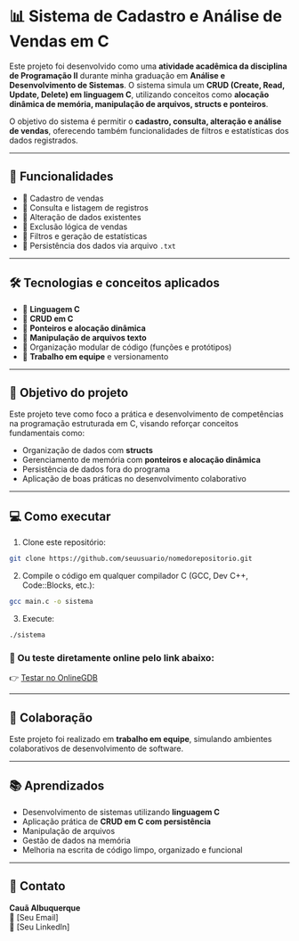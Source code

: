 
# 📊 Sistema de Cadastro e Análise de Vendas em C

Este projeto foi desenvolvido como uma **atividade acadêmica da disciplina de Programação II** durante minha graduação em **Análise e Desenvolvimento de Sistemas**. O sistema simula um **CRUD (Create, Read, Update, Delete) em linguagem C**, utilizando conceitos como **alocação dinâmica de memória, manipulação de arquivos, structs e ponteiros**.

O objetivo do sistema é permitir o **cadastro, consulta, alteração e análise de vendas**, oferecendo também funcionalidades de filtros e estatísticas dos dados registrados.

---

## 🚀 Funcionalidades

- 🔸 Cadastro de vendas
- 🔸 Consulta e listagem de registros
- 🔸 Alteração de dados existentes
- 🔸 Exclusão lógica de vendas
- 🔸 Filtros e geração de estatísticas
- 🔸 Persistência dos dados via arquivo `.txt`

---

## 🛠️ Tecnologias e conceitos aplicados

- 🔹 **Linguagem C**
- 🔹 **CRUD em C**
- 🔹 **Ponteiros e alocação dinâmica**
- 🔹 **Manipulação de arquivos texto**
- 🔹 Organização modular de código (funções e protótipos)
- 🔹 **Trabalho em equipe** e versionamento

---

## 🎯 Objetivo do projeto

Este projeto teve como foco a prática e desenvolvimento de competências na programação estruturada em C, visando reforçar conceitos fundamentais como:

- Organização de dados com **structs**
- Gerenciamento de memória com **ponteiros e alocação dinâmica**
- Persistência de dados fora do programa
- Aplicação de boas práticas no desenvolvimento colaborativo

---

## 💻 Como executar

1. Clone este repositório:
```bash
git clone https://github.com/seuusuario/nomedorepositorio.git
```

2. Compile o código em qualquer compilador C (GCC, Dev C++, Code::Blocks, etc.):
```bash
gcc main.c -o sistema
```

3. Execute:
```bash
./sistema
```

### 🔗 Ou teste diretamente online pelo link abaixo:
👉 [Testar no OnlineGDB](https://onlinegdb.com/7j6R-VTQJ)

---

## 🤝 Colaboração

Este projeto foi realizado em **trabalho em equipe**, simulando ambientes colaborativos de desenvolvimento de software.

---

## 📚 Aprendizados

- Desenvolvimento de sistemas utilizando **linguagem C**
- Aplicação prática de **CRUD em C com persistência**
- Manipulação de arquivos
- Gestão de dados na memória
- Melhoria na escrita de código limpo, organizado e funcional

---

## 🔗 Contato

**Cauã Albuquerque**  
📧 [Seu Email]  
💼 [Seu LinkedIn]  
